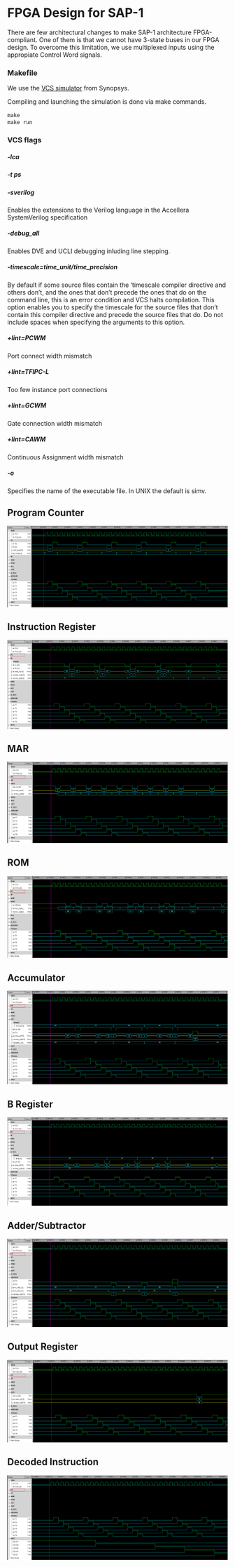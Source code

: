 # FPGA Design for SAP-1

There are few architectural changes to make SAP-1 architecture FPGA-compliant. One of them is that we cannot have 3-state buses in our FPGA design. To overcome this limitation, we use multiplexed inputs using the appropiate Control Word signals.

### Makefile
We use the [VCS simulator](https://www.synopsys.com/verification/simulation/vcs.html) from Synopsys. 

Compiling and launching the simulation is done via make commands.
```
make
make run
```

### VCS flags
 ##### -lca 
 
 #####  -t ps 
 
 #####  -sverilog 
 Enables the extensions to the Verilog language in the Accellera SystemVerilog specification
 
 #####  -debug_all 
 Enables DVE and UCLI debugging inluding line stepping.
 
 #####  -timescale=time_unit/time_precision
 By default if some source files contain the ‘timescale compiler directive and others don’t, and the ones that don’t precede the ones that do on the command line, this is an error condition and VCS halts compilation. This option enables you to specify the timescale for the source files that don’t contain this compiler directive and precede the source files that do. Do not include spaces when specifying the arguments to this option.
 
 #####  +lint=PCWM 
 Port connect width mismatch
 
 #####  +lint=TFIPC-L
 Too few instance port connections
 
 #####  +lint=GCWM 
 Gate connection width mismatch
 
 #####  +lint=CAWM
 Continuous Assignment width mismatch
 
 #####  -o
 Specifies the name of the executable file. In UNIX the default is simv.


## Program Counter
![FPGA_pc](img/pc.PNG "")

## Instruction Register
![FPGA_pc](img/ir.PNG "")

## MAR
![FPGA_pc](img/mar.PNG "")

## ROM
![FPGA_pc](img/rom.PNG "")

## Accumulator
![FPGA_pc](img/acc.PNG "")

## B Register
![FPGA_pc](img/breg.PNG "")

## Adder/Subtractor
![FPGA_pc](img/addsub.PNG "")

## Output Register
![FPGA_pc](img/or.PNG "")

## Decoded Instruction
![FPGA_pc](img/inst.PNG "")

